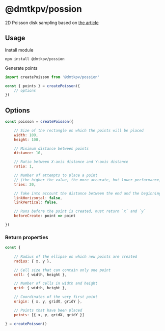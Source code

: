 # @dmtkpv/possion
2D Poisson disk sampling based on [the article](http://devmag.org.za/2009/05/03/poisson-disk-sampling/)


## Usage
Install module
```
npm install @dmtkpv/possion
```

Generate points

```js
import createPoisson from '@dmtkpv/possion'

const { points } = createPoisson({
    // options
})
```

## Options

```js
const poisson = createPoisson({

    // Size of the rectangle on which the points will be placed
    width: 100,
    height: 100,

    // Minimum distance between points
    distance: 10,

    // Ratio between X-axis distance and Y-axis distance
    ratio: 1,

    // Number of attempts to place a point 
    // (the higher the value, the more accurate, but lower performance)
    tries: 20,

    // Take into account the distance between the end and the beginning
    linkHorizontal: false,
    linkVertical: false,

    // Runs before the point is created, must return `x` and `y`
    beforeCreate: point => point

})
```
### Return properties

```js
const { 
    
    // Radius of the ellipse on which new points are created
    radius: { x, y }, 

    // Cell size that can contain only one point
    cell: { width, height },

    // Number of cells in width and height
    grid: { width, height },

    // Coordinates of the very first point
    origin: { x, y, gridX, gridY },

    // Points that have been placed
    points: [{ x, y, gridX, gridY }]

} = createPoisson()
```
